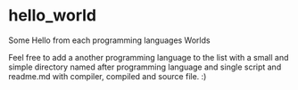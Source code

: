 # hello_world
Some Hello from each programming languages Worlds

Feel free to add a another programming language to the list with a small and simple directory named after programming language and single script and readme.md with compiler, compiled and source file. :)

